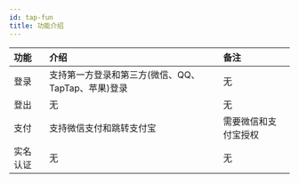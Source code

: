 ```yaml
---
id: tap-fun
title: 功能介绍
---
```


功能 | 介绍 | 备注
:--- | :--- | :---
登录 | 支持第一方登录和第三方(微信、QQ、TapTap、苹果)登录 | 无
登出 | 无 | 无
支付 | 支持微信支付和跳转支付宝 | 需要微信和支付宝授权
实名认证 | 无 | 无
